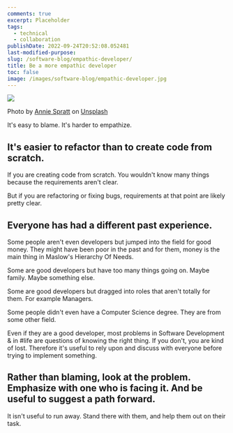 ```yaml
---
comments: true
excerpt: Placeholder
tags:
  - technical
  - collaboration
publishDate: 2022-09-24T20:52:08.052481
last-modified-purpose:
slug: /software-blog/empathic-developer/
title: Be a more empathic developer
toc: false
image: /images/software-blog/empathic-developer.jpg
---
```


![](/images/software-blog/empathic-developer.jpg)

Photo by <a href="https://unsplash.com/@anniespratt?utm_source=unsplash&utm_medium=referral&utm_content=creditCopyText">Annie Spratt</a> on <a href="https://unsplash.com/s/photos/developer-team?utm_source=unsplash&utm_medium=referral&utm_content=creditCopyText">Unsplash</a>

It's easy to blame. It's harder to empathize.

## It's easier to refactor than to create code from scratch.

If you are creating code from scratch. You wouldn't know many things because the requirements aren't clear.

But if you are refactoring or fixing bugs, requirements at that point are likely pretty clear.

## Everyone has had a different past experience.

Some people aren't even developers but jumped into the field for good money. They might have been poor in the past and for them, money is the main thing in Maslow's Hierarchy Of Needs.

Some are good developers but have too many things going on. Maybe family. Maybe something else.

Some are good developers but dragged into roles that aren't totally for them. For example Managers.

Some people didn't even have a Computer Science degree. They are from some other field.

Even if they are a good developer, most problems in Software Development & in #life are questions of knowing the right thing. If you don't, you are kind of lost. Therefore it's useful to rely upon and discuss with everyone before trying to implement something.

## Rather than blaming, look at the problem. Emphasize with one who is facing it. And be useful to suggest a path forward.

It isn't useful to run away. Stand there with them, and help them out on their task.
